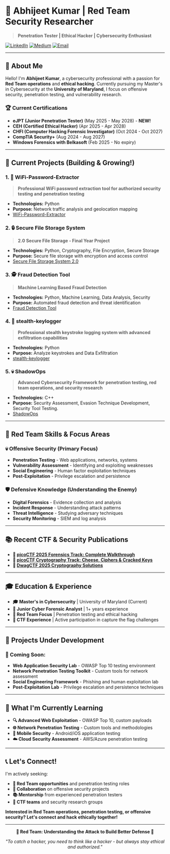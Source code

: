 # 🎯 Abhijeet Kumar | Red Team Security Researcher

> **Penetration Tester | Ethical Hacker | Cybersecurity Enthusiast**

[![LinkedIn](https://img.shields.io/badge/LinkedIn-Abhijeet%20Kumar-blue?style=for-the-badge&logo=linkedin)](https://www.linkedin.com/in/abhijeet-kumar1608/)
[![Medium](https://img.shields.io/badge/Medium-@akumar54-black?style=for-the-badge&logo=medium)](https://medium.com/@akumar54)
[![Email](https://img.shields.io/badge/Email-akumar54@umd.edu-red?style=for-the-badge&logo=gmail)](mailto:akumar54@umd.edu)

---

## 🎯 **About Me**

Hello! I'm **Abhijeet Kumar**, a cybersecurity professional with a passion for **Red Team operations** and **ethical hacking**. Currently pursuing my Master's in Cybersecurity at the **University of Maryland**, I focus on offensive security, penetration testing, and vulnerability research.

### 🏆 **Current Certifications**
- **eJPT (Junior Penetration Tester)** (May 2025 - May 2028) - **NEW!**
- **CEH (Certified Ethical Hacker)** (Apr 2025 - Apr 2028)
- **CHFI (Computer Hacking Forensic Investigator)** (Oct 2024 - Oct 2027)
- **CompTIA Security+** (Aug 2024 - Aug 2027)
- **Windows Forensics with Belkasoft** (Feb 2025 - No expiry)

---

## 👀 **Current Projects (Building & Growing!)**

### **1. 🛜 WiFi-Password-Extractor**
> **Professional WiFi password extraction tool for authorized security testing and penetration testing**
- **Technologies:** Python
- **Purpose:** Network traffic analysis and geolocation mapping
- [WiFi-Password-Extractor](https://github.com/Kumarabhijeet1608/WiFi-Password-Extractor-)

### **2. 🔒 Secure File Storage System**
> **2.0 Secure File Storage - Final Year Project**
- **Technologies:** Python, Cryptography, File Encryption, Secure Storage
- **Purpose:** Secure file storage with encryption and access control
- [Secure File Storage System 2.0](https://github.com/Kumarabhijeet1608/2.0_Secure_File_Storage)

### **3. 🕵️ Fraud Detection Tool**
> **Machine Learning Based Fraud Detection**
- **Technologies:** Python, Machine Learning, Data Analysis, Security
- **Purpose:** Automated fraud detection and threat identification
- [ Fraud Detection Tool](https://github.com/Kumarabhijeet1608/Fraud_Detection_Tool)

### **4. 🚨 stealth-keylogger**
> **Professional stealth keystroke logging system with advanced exfiltration capabilities**
- **Technologies:** Python
- **Purpose:** Analyze keystrokes and Data Exfiltration
- [stealth-keylogger](https://github.com/Kumarabhijeet1608/stealth-keylogger)

### **5. 💀 ShadowOps**
> **Advanced Cybersecurity Framework for penetration testing, red team operations, and security research**
- **Technologies:** C++
- **Purpose:** Security Assessment, Evasion Technique Development, Security Tool Testing.
- [ShadowOps](https://github.com/Kumarabhijeet1608/ShadowOps)
---

## 🎯 **Red Team Skills & Focus Areas**

### **💀 Offensive Security (Primary Focus)**
- **Penetration Testing** - Web applications, networks, systems
- **Vulnerability Assessment** - Identifying and exploiting weaknesses
- **Social Engineering** - Human factor exploitation techniques
- **Post-Exploitation** - Privilege escalation and persistence

### **🛡️ Defensive Knowledge (Understanding the Enemy)**
- **Digital Forensics** - Evidence collection and analysis
- **Incident Response** - Understanding attack patterns
- **Threat Intelligence** - Studying adversary techniques
- **Security Monitoring** - SIEM and log analysis

---

## 📚 **Recent CTF & Security Publications**

- **👻 [picoCTF 2025 Forensics Track: Complete Walkthrough](https://medium.com/@akumar54/picoctf-2025-forensics-track-a-complete-walkthrough-15f998b88f3d)**
- **🥑 [picoCTF Cryptography Track: Cheese, Ciphers & Cracked Keys](https://medium.com/@akumar54/picoctf-cryptography-track-write-up-cheese-ciphers-cracked-keys-c6908c2dca75)**
- **🧮 [DwagCTF 2025 Cryptography Solutions](https://medium.com/@akumar54/metactf-2025-cryptography-solutions-bccd0f057d5a)**

---

## 🎓 **Education & Experience**

- **🎓 Master's in Cybersecurity** | University of Maryland (Current)
- **💼 Junior Cyber Forensic Analyst** | 1+ years experience
- **🔴 Red Team Focus** | Penetration testing and ethical hacking
- **🚩 CTF Experience** | Active participation in capture the flag challenges

---

## 🚧 **Projects Under Development**

### **🔄 Coming Soon:**
- **Web Application Security Lab** - OWASP Top 10 testing environment
- **Network Penetration Testing Toolkit** - Custom tools for network assessment
- **Social Engineering Framework** - Phishing and human exploitation lab
- **Post-Exploitation Lab** - Privilege escalation and persistence techniques

---

## 🌟 **What I'm Currently Learning**

- **🔍 Advanced Web Exploitation** - OWASP Top 10, custom payloads
- **🌐 Network Penetration Testing** - Custom tools and methodologies
- **📱 Mobile Security** - Android/iOS application testing
- **☁️ Cloud Security Assessment** - AWS/Azure penetration testing

---

## 📞 **Let's Connect!**

I'm actively seeking:
- **🔴 Red Team opportunities** and penetration testing roles
- **🤝 Collaboration** on offensive security projects
- **📚 Mentorship** from experienced penetration testers
- **🔬 CTF teams** and security research groups

**Interested in Red Team operations, penetration testing, or offensive security? Let's connect and hack ethically together!**

---

<div align="center">

**🎯 Red Team: Understanding the Attack to Build Better Defense 🎯**

*"To catch a hacker, you need to think like a hacker - but always stay ethical and authorized."*

</div>
